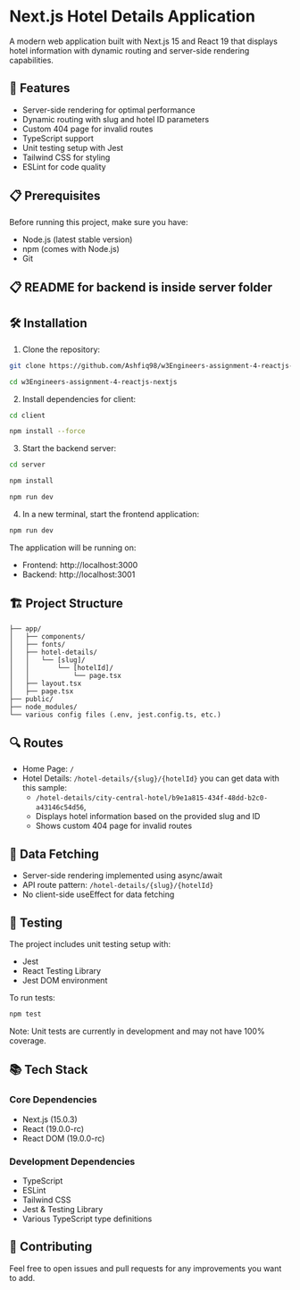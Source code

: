 # Next.js Hotel Details Application

A modern web application built with Next.js 15 and React 19 that displays hotel information with dynamic routing and server-side rendering capabilities.

## 🚀 Features

- Server-side rendering for optimal performance
- Dynamic routing with slug and hotel ID parameters
- Custom 404 page for invalid routes
- TypeScript support
- Unit testing setup with Jest
- Tailwind CSS for styling
- ESLint for code quality

## 📋 Prerequisites

Before running this project, make sure you have:
- Node.js (latest stable version)
- npm (comes with Node.js)
- Git
## 📋 README for backend is inside server folder


## 🛠️ Installation

1. Clone the repository:
```bash
git clone https://github.com/Ashfiq98/w3Engineers-assignment-4-reactjs-nextjs.git
```
```bash
cd w3Engineers-assignment-4-reactjs-nextjs
```

2. Install dependencies for client:
```bash
cd client
```
```bash
npm install --force
```

3. Start the backend server:
```bash
cd server
```
```bash
npm install
```
```bash
npm run dev
```

4. In a new terminal, start the frontend application:
```bash
npm run dev
```

The application will be running on:
- Frontend: http://localhost:3000
- Backend: http://localhost:3001

## 🏗️ Project Structure

```
├── app/
│   ├── components/
│   ├── fonts/
│   ├── hotel-details/
│   │   └── [slug]/
│   │       └── [hotelId]/
│   │           └── page.tsx
│   ├── layout.tsx
│   ├── page.tsx
├── public/
├── node_modules/
└── various config files (.env, jest.config.ts, etc.)
```

## 🔍 Routes

- Home Page: `/`
- Hotel Details: `/hotel-details/{slug}/{hotelId}`
     you can get data with this sample:
  - `/hotel-details/city-central-hotel/b9e1a815-434f-48dd-b2c0-a43146c54d56`,
  - Displays hotel information based on the provided slug and ID
  - Shows custom 404 page for invalid routes

## 🔄 Data Fetching

- Server-side rendering implemented using async/await
- API route pattern: `/hotel-details/{slug}/{hotelId}`
- No client-side useEffect for data fetching

## 🧪 Testing

The project includes unit testing setup with:
- Jest
- React Testing Library
- Jest DOM environment

To run tests:
```bash
npm test
```

Note: Unit tests are currently in development and may not have 100% coverage.

## 📚 Tech Stack

### Core Dependencies
- Next.js (15.0.3)
- React (19.0.0-rc)
- React DOM (19.0.0-rc)

### Development Dependencies
- TypeScript
- ESLint
- Tailwind CSS
- Jest & Testing Library
- Various TypeScript type definitions

## 🤝 Contributing

Feel free to open issues and pull requests for any improvements you want to add.

